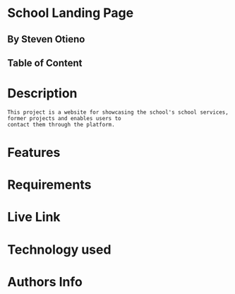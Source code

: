 # School Landing Page

## By Steven Otieno

## Table of Content

# Description
    This project is a website for showcasing the school's school services, former projects and enables users to 
    contact them through the platform.

# Features
# Requirements
# Live Link
# Technology used
# Authors Info